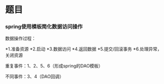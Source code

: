 # 题目

### spring使用模板简化数据访问操作

数据操作过程：

*1.准备资源
*2.启动
*3.数据访问
*4.返回数据
*5.提交/回滚事务
*6.处理异常，关闭资源

重复事件：1、2、5、6（形成spring的DAO模板）

不同事件：3、4（DAO回调）
